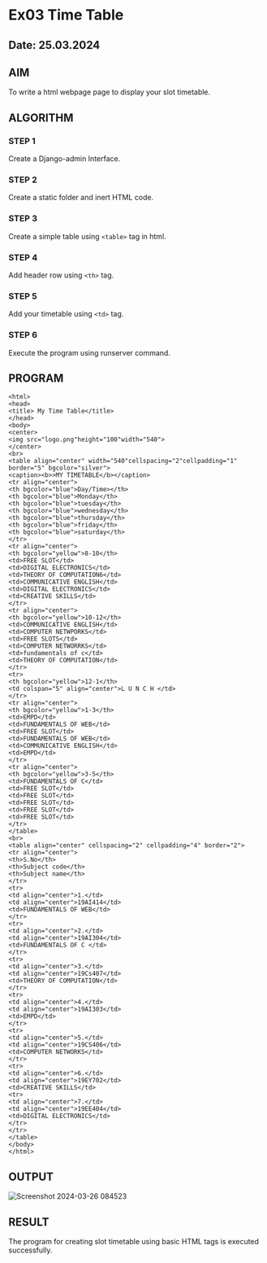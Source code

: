 # Ex03 Time Table
## Date: 25.03.2024
## AIM
To write a html webpage page to display your slot timetable.

## ALGORITHM
### STEP 1
Create a Django-admin Interface.

### STEP 2
Create a static folder and inert HTML code.

### STEP 3
Create a simple table using ```<table>``` tag in html.

### STEP 4
Add header row using ```<th>``` tag.

### STEP 5
Add your timetable using ```<td>``` tag.

### STEP 6
Execute the program using runserver command.

## PROGRAM
```
<html>
<head>
<title> My Time Table</title>
</head>
<body>
<center>
<img src="logo.png"height="100"width="540">
</center>
<br>
<table align="center" width="540"cellspacing="2"cellpadding="1" border="5" bgcolor="silver">
<caption><b>>MY TIMETABLE</b></caption>
<tr align="center">
<th bgcolor="blue">Day/Time></th>
<th bgcolor="blue">Monday</th>
<th bgcolor="blue">tuesday</th>
<th bgcolor="blue">wednesday</th>
<th bgcolor="blue">thursday</th>
<th bgcolor="blue">friday</th>
<th bgcolor="blue">saturday</th>
</tr>
<tr align="center">
<th bgcolor="yellow">8-10</th>
<td>FREE SLOT</td>
<td>DIGITAL ELECTRONICS</td>
<td>THEORY OF COMPUTATION6</td>
<td>COMMUNICATIVE ENGLISH</td>
<td>DIGITAL ELECTRONICS</td>
<td>CREATIVE SKILLS</td>
</tr>
<tr align="center">
<th bgcolor="yellow">10-12</th>
<td>COMMUNICATIVE ENGLISH</td>
<td>COMPUTER NETWPORKS</td>
<td>FREE SLOTS</td>
<td>COMPUTER NETWORRKS</td>
<td>fundamentals of c</td>
<td>THEORY OF COMPUTATION</td>
</tr>
<tr>
<th bgcolor="yellow">12-1</th>
<td colspan="5" align="center">L U N C H </td>
</tr>
<tr align="center">
<th bgcolor="yellow">1-3</th>
<td>EMPD</td>
<td>FUNDAMENTALS OF WEB</td>
<td>FREE SLOT</td>
<td>FUNDAMENTALS OF WEB</td>
<td>COMMUNICATIVE ENGLISH</td>
<td>EMPD</td>
</tr>
<tr align="center">
<th bgcolor="yellow">3-5</th>
<td>FUNDAMENTALS OF C</td>
<td>FREE SLOT</td>
<td>FREE SLOT</td>
<td>FREE SLOT</td>
<td>FREE SLOT</td>
<td>FREE SLOT</td>
</tr>
</table>
<br>
<table align="center" cellspacing="2" cellpadding="4" border="2">
<tr align="center">
<th>S.No</th>
<th>Subject code</th>
<th>Subject name</th>
</tr>
<tr>
<td align="center">1.</td>
<td align="center">19AI414</td>
<td>FUNDAMENTALS OF WEB</td> 
</tr>
<tr>
<td align="center">2.</td>
<td align="center">19AI304</td>
<td>FUNDAMENTALS OF C </td> 
</tr>
<tr>
<td align="center">3.</td>
<td align="center">19Cs407</td>
<td>THEORY OF COMPUTATION</td> 
</tr>
<tr>
<td align="center">4.</td>
<td align="center">19AI303</td>
<td>EMPD</td> 
</tr>
<tr>
<td align="center">5.</td>
<td align="center">19CS406</td>
<td>COMPUTER NETWORKS</td> 
</tr>
<tr>
<td align="center">6.</td>
<td align="center">19EY702</td>
<td>CREATIVE SKILLS</td> 
<tr>
<td align="center">7.</td>
<td align="center">19EE404</td>
<td>DIGITAL ELECTRONICS</td> 
</tr>
</tr>
</table>
</body>
</html>
```
## OUTPUT
![Screenshot 2024-03-26 084523](https://github.com/ajinajoshpin/slot/assets/148514578/72bbc4bb-f509-463c-8070-c3e7f1df7020)

## RESULT
The program for creating slot timetable using basic HTML tags is executed successfully.
